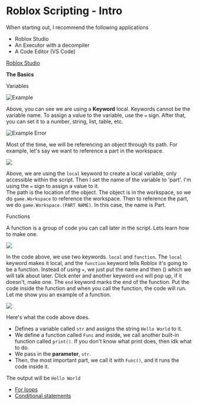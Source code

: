 # Roblox Scripting - Intro

When starting out, I recommend the following applications

- Roblox Studio
- An Executor with a decompiler 
- A Code Editor (VS Code)


[Roblox Studio](RobloxStudio.md)

**The Basics**

Variables

![Example](https://i.imgur.com/XiddUQP.png)

Above, you can see we are using a **Keyword** local.  Keywords cannot be the variable name.  To assign a value to the variable, use the `=` sign.  After that, you can set it to a number, string, list, table, etc.

![Example Error](https://i.imgur.com/HPq1QwW.png)

Most of the time, we will be referencing an object through its path.  For example, let's say we want to reference a part in the workspace.

![](https://i.imgur.com/f7XCbEH.png)

Above, we are using the ```local``` keyword to create a local variable, only accessible within the script.  Then I set the name of the variable to 'part'.  I'm using the `=` sign to assign a value to it.  
The path is the location of the object.  The object is in the workspace, so we do `game.Workspace` to reference the workspace.  Then to reference the part, we do `game.Workspace.(PART NAME)`.  In this case, the name is Part.

Functions

A function is a group of code you can call later in the script.  Lets learn how to make one.

![](https://i.imgur.com/m3PAq90.png)

In the code above, we use two keywords.  `local` and `function`.  The `local` keyword makes it local, and the `function` keyword tells Roblox it's going to be a function.  Instead of using `=`, we just put the name and then () which we will talk about later.  Click enter and another keyword `end` will pop up, if it doesn't, make one.  The `end` keyword marks the end of the function.  Put the code inside the function and when you call the function, the code will run.  Let me show you an example of a function.

![](https://i.imgur.com/hCmbXqt.png)

Here's what the code above does.

- Defines a variable called `str` and assigns the string `Hello World` to it.
- We define a function called `Func` and inside, we call another built-in function called `print()`.  If you don't know what print does, then idk what to do.
- We pass in the **parameter**, `str`.
- Then, the most important part, we call it with `Func()`, and it runs the code inside it.

The output will be `Hello World`

- [For loops](Forloops.md)
- [Conditional statements](conditions.md)

